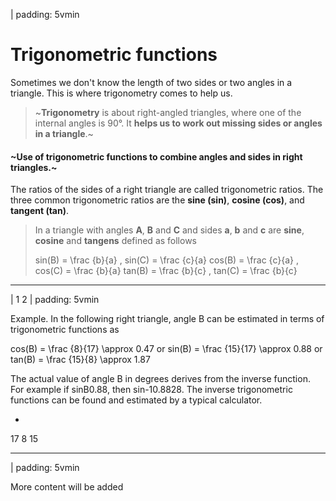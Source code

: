 
| padding: 5vmin

# Trigonometric functions

Sometimes we don't know the length of two sides or two angles in a triangle. This is where trigonometry comes to help us. 

<blockquote style="background: none;">
  <section>

  ~**Trigonometry** is about right-angled triangles, where one of the internal angles is 90°. It  **helps us to work out missing sides or angles in a triangle**.~
  
  </section>
</blockquote>


#### ~Use of trigonometric functions to combine angles and sides in right triangles.~

The ratios of the sides of a right triangle are called trigonometric ratios. 
The three common trigonometric ratios are the **sine (sin)**, **cosine (cos)**, and **tangent (tan)**. 



<blockquote>
  <section>
<f-inline>

<f-fact-icon size="large" style="flex:1 0 100px;" />

In a triangle with angles **A**, **B** and **C** and sides **a**, **b** and **c** are **sine**, **cosine** and **tangens** defined as follows 

</f-inline>
    <f-math>
      sin(B) = \frac {b}{a} , sin(C) = \frac {c}{a}
    </f-math>
    <f-math>
      cos(B) = \frac {c}{a} , cos(C) = \frac {b}{a}
    </f-math>
    <f-math>
      tan(B) = \frac {b}{c} , tan(C) = \frac {b}{c}
    </f-math>
  </section>
</blockquote>

---









| 1 2
| padding: 5vmin

Example. In the following right triangle, angle B can be estimated in terms of trigonometric functions as 

<f-math inline>cos(B) = \frac {8}{17} \approx 0.47</f-math> 
or
<f-math inline>sin(B) = \frac {15}{17} \approx 0.88</f-math> 
or
<f-math inline>tan(B) = \frac {15}{8} \approx 1.87</f-math> 

The actual value of angle B in degrees derives from the inverse function. For example if sinB0.88,  then sin-10.8828. The inverse trigonometric functions can be found and estimated by a typical calculator.

-

<f-scene grid class="fullWidthScene">
  <Triangle :points="[ [1.5,-0.5],[-1,1],[-1,-0.5] ]" />
  <f-text :fill="color('blue')" position="0.4 0.45">17</f-text>
  <f-text :fill="color('blue')" position="-1.2 0.2">8</f-text>
  <f-text :fill="color('blue')" position="0 -0.8">15</f-text>
</f-scene>

---



| padding: 5vmin

<f-hr />

More content will be added
